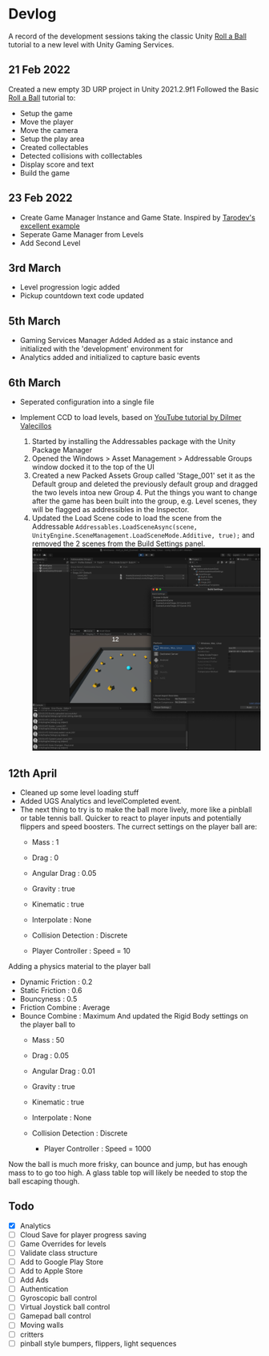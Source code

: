 # Devlog #

A record of the development sessions taking the classic Unity [Roll a Ball](https://learn.unity.com/project/roll-a-ball) tutorial to a new level with Unity Gaming Services. 

## 21 Feb 2022
Created a new empty 3D URP project in Unity 2021.2.9f1
Followed the Basic [Roll a Ball](https://learn.unity.com/project/roll-a-ball) tutorial to:
* Setup the game
* Move the player
* Move the camera
* Setup the play area
* Created collectables
* Detected collisions with colllectables
* Display score and text
* Build the game

## 23 Feb 2022
* Create Game Manager Instance and Game State. 
Inspired by [Tarodev's excellent example](https://www.youtube.com/watch?v=4I0vonyqMi8)
* Seperate Game Manager from Levels
* Add Second Level

## 3rd March
* Level progression logic added
* Pickup countdown text code updated

## 5th March
* Gaming Services Manager Added
Added as a staic instance and initialized with the 'development' environment for 
* Analytics added and initialized to capture basic events

## 6th March
* Seperated configuration into a single file 
* Implement CCD to load levels, based on [YouTube tutorial by Dilmer Valecillos](https://www.youtube.com/watch?v=BXdwcSLWXK4)

    1. Started by installing the Addressables package with the Unity Package Manager
    2. Opened the Windows > Asset Management > Addressable Groups window docked it to the top of the UI
    3. Created a new Packed Assets Group called 'Stage_001' set it as the Default group and deleted the previously default group
    and dragged the two levels intoa new Group 4. Put the things you want to change after the game has been built into the group, e.g. Level scenes, they will be flagged as addressibles in the Inspector.
    4. Updated the Load Scene code to load the scene from the Addressable  ```Addressables.LoadSceneAsync(scene, UnityEngine.SceneManagement.LoadSceneMode.Additive, true);``` and removed the 2 scenes from the Build Settings panel.
    ![Addressable Levels](/Docs/Images/addressable_levels.png)

## 12th April 
* Cleaned up some level loading stuff
* Added UGS Analytics and levelCompleted event.
* The next thing to try is to make the ball more lively, more like a pinblall or table tennis ball. Quicker to react to player inputs and potentially flippers and speed boosters. 
The currect settings on the player ball are:
  - Mass : 1 
  - Drag : 0 
  - Angular Drag : 0.05
  - Gravity : true
  - Kinematic : true
  - Interpolate : None
  - Collision Detection : Discrete

  - Player Controller : Speed = 10

Adding a physics material to the player ball 
- Dynamic Friction : 0.2
- Static Friction : 0.6
- Bouncyness : 0.5
- Friction Combine : Average
- Bounce Combine : Maximum
And updated the Rigid Body settings on the player ball to 
  - Mass : 50 
  - Drag : 0.05 
  - Angular Drag : 0.01
  - Gravity : true
  - Kinematic : true
  - Interpolate : None
  - Collision Detection : Discrete

    - Player Controller : Speed = 1000

Now the ball is much more frisky, can bounce and jump, but has enough mass to to go too high. A glass table top will likely be needed to stop the ball escaping though.

## Todo
- [x] Analytics
- [ ] Cloud Save for player progress saving
- [ ] Game Overrides for levels
- [ ] Validate class structure
- [ ] Add to Google Play Store
- [ ] Add to Apple Store
- [ ] Add Ads
- [ ] Authentication
- [ ] Gyroscopic ball control
- [ ] Virtual Joystick ball control
- [ ] Gamepad ball control
- [ ] Moving walls
- [ ] critters
- [ ] pinball style bumpers, flippers, light sequences